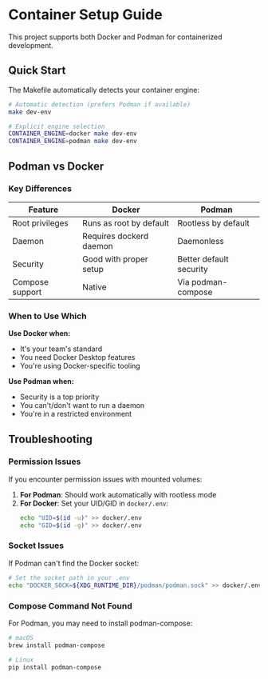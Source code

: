 # Container Setup Guide

This project supports both Docker and Podman for containerized development.

## Quick Start

The Makefile automatically detects your container engine:

```bash
# Automatic detection (prefers Podman if available)
make dev-env

# Explicit engine selection
CONTAINER_ENGINE=docker make dev-env
CONTAINER_ENGINE=podman make dev-env
```

## Podman vs Docker

### Key Differences

| Feature | Docker | Podman |
|---------|--------|--------|
| Root privileges | Runs as root by default | Rootless by default |
| Daemon | Requires dockerd daemon | Daemonless |
| Security | Good with proper setup | Better default security |
| Compose support | Native | Via podman-compose |

### When to Use Which

**Use Docker when:**
- It's your team's standard
- You need Docker Desktop features
- You're using Docker-specific tooling

**Use Podman when:**
- Security is a top priority
- You can't/don't want to run a daemon
- You're in a restricted environment

## Troubleshooting

### Permission Issues

If you encounter permission issues with mounted volumes:

1. **For Podman**: Should work automatically with rootless mode
2. **For Docker**: Set your UID/GID in `docker/.env`:
   ```bash
   echo "UID=$(id -u)" >> docker/.env
   echo "GID=$(id -g)" >> docker/.env
   ```

### Socket Issues

If Podman can't find the Docker socket:

```bash
# Set the socket path in your .env
echo "DOCKER_SOCK=${XDG_RUNTIME_DIR}/podman/podman.sock" >> docker/.env
```

### Compose Command Not Found

For Podman, you may need to install podman-compose:

```bash
# macOS
brew install podman-compose

# Linux
pip install podman-compose
```